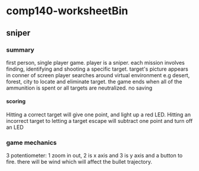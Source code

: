 # comp140-worksheetBin


## sniper

### summary

first person, single player game. player is a sniper. each mission involves finding, identifying and shooting a specific target.
target's picture appears in conner of screen player searches around virtual environment e.g desert, forest, city to locate and eliminate target.
 the game ends when all of the ammunition is spent or all targets are neutralized. no saving 

#### scoring 
Hitting a correct target will give one point, and light up a red LED.
 Hitting an incorrect target to letting a target escape will subtract one point and turn off an LED

### game mechanics
3 potentiometer: 1 zoom in out, 2 is x axis and 3 is y axis and a button to fire. there will be wind which will affect the bullet trajectory. 